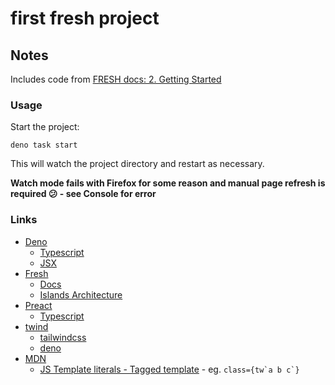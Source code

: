 # first fresh project

## Notes

Includes code from [FRESH docs: 2. Getting Started](https://fresh.deno.dev/docs/getting-started)

### Usage

Start the project:

```text
deno task start
```

This will watch the project directory and restart as necessary.

**Watch mode fails with Firefox for some reason and manual page refresh is required 😕 - see Console for error**

### Links

- [Deno](https://deno.land/manual)
  - [Typescript](https://deno.land/manual/typescript)
  - [JSX](https://deno.land/manual/jsx_dom)
- [Fresh](https://fresh.deno.dev/)
  - [Docs](https://fresh.deno.dev/docs/introduction)
  - [Islands Architecture](https://www.patterns.dev/posts/islands-architecture/)
- [Preact](https://preactjs.com/)
  - [Typescript](https://preactjs.com/guide/v10/typescript)
- [twind](https://twind.dev/)
  - [tailwindcss](https://tailwindcss.com)
  - [deno](https://deno.land/manual/jsx_dom/twind)
- [MDN](https://developer.mozilla.org)
  - [JS Template literals - Tagged template](https://developer.mozilla.org/en-US/docs/Web/JavaScript/Reference/Template_literals#tagged_templates) - eg. ``class={tw`a b c`}``
